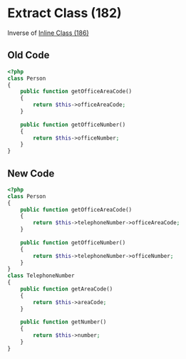 # Extract Class (182)

Inverse of [Inline Class (186)](186%20-%20Inline%20Class.md)

## Old Code

```php
<?php
class Person
{
    public function getOfficeAreaCode()
    {
        return $this->officeAreaCode;
    }
    
    public function getOfficeNumber()
    {
        return $this->officeNumber;
    }
}
```

## New Code

```php
<?php
class Person
{
    public function getOfficeAreaCode()
    {
        return $this->telephoneNumber->officeAreaCode;
    }
    
    public function getOfficeNumber()
    {
        return $this->telephoneNumber->officeNumber;
    }
}
class TelephoneNumber
{
    public function getAreaCode()
    {
        return $this->areaCode;
    }
    
    public function getNumber()
    {
        return $this->number;
    }
}
```